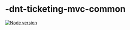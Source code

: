 # -dnt-ticketing-mvc-common

[![Node version](https://img.shields.io/node/v/@dnt-ticketing-mvc/common.svg?style=flat)](http://nodejs.org/download/)
